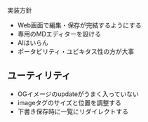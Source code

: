 実装方針
- Web画面で編集・保存が完結するようにする
- 専用のMDエディターを設ける
- AIはいらん
- ポータビリティ・ユビキタス性の方が大事

## ユーティリティ
- OGイメージのupdateがうまく入っていない
- imageタグのサイズと位置を調整する
- 下書き保存時に一覧にリダイレクトする